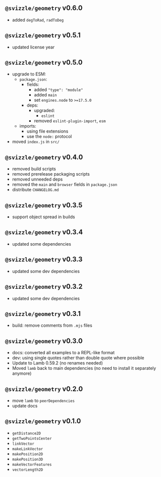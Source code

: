 ## `@svizzle/geometry` v0.6.0

- added `degToRad`, `radToDeg`

## `@svizzle/geometry` v0.5.1

- updated license year

## `@svizzle/geometry` v0.5.0

- upgrade to ESM:
	- `package.json`:
		- fields:
			- added `"type": "module"`
			- added `main`
			- set `engines.node` to `>=17.5.0`
		- deps:
			- upgraded:
				- `eslint`
			- removed `eslint-plugin-import`, `esm`
	- imports:
		- using file extensions
		- use the `node:` protocol
- moved `index.js` in `src/`

## `@svizzle/geometry` v0.4.0

- removed build scripts
- removed prerelease packaging scripts
- removed unneeded deps
- removed the `main` and `browser` fields in `package.json`
- distribute `CHANGELOG.md`

## `@svizzle/geometry` v0.3.5

- support object spread in builds

## `@svizzle/geometry` v0.3.4

- updated some dependencies

## `@svizzle/geometry` v0.3.3

- updated some dev dependencies

## `@svizzle/geometry` v0.3.2

- updated some dev dependencies

## `@svizzle/geometry` v0.3.1

- build: remove comments from `.mjs` files

## `@svizzle/geometry` v0.3.0

- docs: converted all examples to a REPL-like format
- dev: using single quotes rather than double quote where possible
- Update to Lamb 0.59.2 (no renames needed)
- Moved `lamb` back to main dependencies (no need to install it separately anymore)

## `@svizzle/geometry` v0.2.0

- move `lamb` to `peerDependencies`
- update docs

## `@svizzle/geometry` v0.1.0

- `getDistance2D`
- `getTwoPointsCenter`
- `linkVector`
- `makeLinkVector`
- `makePosition2D`
- `makePosition3D`
- `makeVectorFeatures`
- `vectorLength2D`
